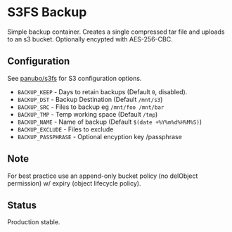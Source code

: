# S3FS Backup

Simple backup container. Creates a single compressed tar file and uploads to an
s3 bucket. Optionally encypted with AES-256-CBC.

## Configuration

See [panubo/s3fs](https://github.com/panubo/docker-s3fs) for S3 configuration
options.

- `BACKUP_KEEP` - Days to retain backups (Default `0`, disabled).
- `BACKUP_DST` - Backup Destination (Default `/mnt/s3`)
- `BACKUP_SRC` - Files to backup eg `/mnt/foo /mnt/bar`
- `BACKUP_TMP` - Temp working space (Default `/tmp`)
- `BACKUP_NAME` - Name of backup (Default `$(date +%Y%m%d%H%M%S)`)
- `BACKUP_EXCLUDE` - Files to exclude
- `BACKUP_PASSPHRASE` - Optional encyption key /passphrase

## Note

For best practice use an append-only bucket policy (no delObject permission)
w/ expiry (object lifecycle policy).

## Status

Production stable.
